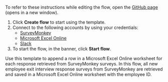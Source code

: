 To refer to these instructions while editing the flow, open the [GitHub page](https://github.com/ot4i/app-connect-templates/tree/main/resources/markdown/Append%20a%20row%20in%20Microsoft%20Excel%20Online%20for%20each%20new%20response%20retrieved%20from%20SurveyMonkey%20surveys_instructions.md) (opens in a new window).

1. Click **Create flow** to start using the template.
2. Connect to the following accounts by using your credentials:
   - [SurveyMonkey](https://www.ibm.com/docs/en/app-connect/containers_cd?topic=apps-surveymonkey)
   - [Microsoft Excel Online](https://www.ibm.com/docs/en/app-connect/containers_cd?topic=apps-microsoft-excel-online) 
   - [Slack](https://www.ibm.com/docs/en/app-connect/containers_cd?topic=apps-slack)
3. To start the flow, in the banner, click **Start flow**.

Use this template to append a row in a Microsoft Excel Online worksheet for each response retrieved from SurveyMonkey surveys. In this flow, all new employee exit interview response surveys from SurveyMonkey are retrieved and saved in a Microsoft Excel Online worksheet with the employee ID.



